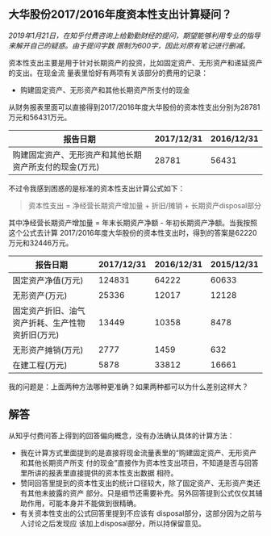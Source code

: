 ## 大华股份2017/2016年度资本性支出计算疑问？

*2019年1月21日，在知乎付费咨询上给勤勤财经的提问，期望能够利用专业的指导来解开自己的疑惑。由于提问字数
限制为600字，因此对原有笔记进行删减。*

资本性支出主要是用于针对长期资产的投资，比如固定资产、无形资产和递延资产的支出。在现金流
量表里恰好有两项有关该部分的费用的记录：

-  购建固定资产、无形资产和其他长期资产所支付的现金

从财务报表里面可以直接得到2017/2016年度大华股份的资本性支出分别为28781万元和56431万元。

|报告日期|2017/12/31|2016/12/31|
|-|-|-|
|购建固定资产、无形资产和其他长期资产所支付的现金(万元)|28781|56431|

不过令我感到困惑的是标准的资本性支出计算公式如下：

> 资本性支出 = 净经营长期资产增加量 + 折旧/摊销 + 长期资产disposal部分

其中净经营长期资产增加量 = 年末长期资产净额 - 年初长期资产净额。当我按照这个公式去计算
2017/2016年度大华股份的资本性支出时，得到的答案是62220万元和32446万元。

|报告日期|2017/12/31|2016/12/31|2015/12/31|
|-|-|-|-|
|固定资产净值(万元)|124831|64222|60633|
|无形资产(万元)|25336|12017|12128|
|固定资产折旧、油气资产折耗、生产性物资折旧(万元)|13449|10358|8478|
|无形资产摊销(万元)|2777|1459|632|
|在建工程(万元)|5878|33812|16661|

我的问题是：上面两种方法哪种更准确？如果两种都可以为什么差别这样大？

## 解答

从知乎付费问答上得到的回答偏向概念，没有办法确认具体的计算方法：

- 我在计算方式里面提到的是直接将现金流量表里的“购建固定资产、无形资产和其他长期资产所支
付的现金”直接作为资本性支出项目，不知道是否与回答里所讲的报表里直接提供的资本性支出数据
相符。
- 赞同回答里提到的资本性支出的统计口径较大，除了固定资产、无形资产类还有其他未披露的资产
部分。只是细节还需要补充。另外回答提到公式仅仅其辅助作用，可能本身并不能做到很精确。
- 有关资本性支出的公式回答里提到不应该有 disposal部分，这部分因为之前与人讨论之后发现应
该加上disposal部分，所以持保留意见。
